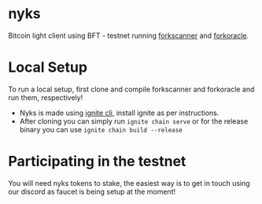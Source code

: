 # nyks
 
Bitcoin light client using BFT - testnet running [forkscanner](https://github.com/twilight-project/forkscanner) and [forkoracle](https://github.com/twilight-project/forkoracle-go).

# Local Setup
To run a local setup, first clone and compile forkscanner and forkoracle and run them, respectively!

* Nyks is made using [ignite cli](https://docs.ignite.com/guide/install), install ignite as per instructions. 
* After cloning you can simply run `ignite chain serve` or for the release binary you can use `ignite chain build --release`

# Participating in the testnet
You will need nyks tokens to stake, the easiest way is to get in touch using our discord as faucet is being setup at the moment!
